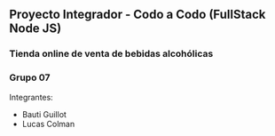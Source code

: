 ## Proyecto Integrador - Codo a Codo (FullStack Node JS)
### Tienda online de venta de bebidas alcohólicas
### Grupo 07
Integrantes:
- Bauti Guillot
- Lucas Colman
